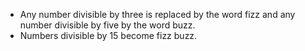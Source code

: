 - Any number divisible by three is replaced by the word fizz and any number divisible by five by the word buzz.
- Numbers divisible by 15 become fizz buzz.
